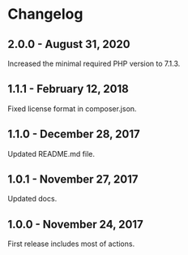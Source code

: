 # Changelog

## 2.0.0 - August 31, 2020

Increased the minimal required PHP version to 7.1.3.

## 1.1.1 - February 12, 2018

Fixed license format in composer.json.

## 1.1.0 - December 28, 2017

Updated README.md file.

## 1.0.1 - November 27, 2017

Updated docs.

## 1.0.0 - November 24, 2017

First release includes most of actions.
